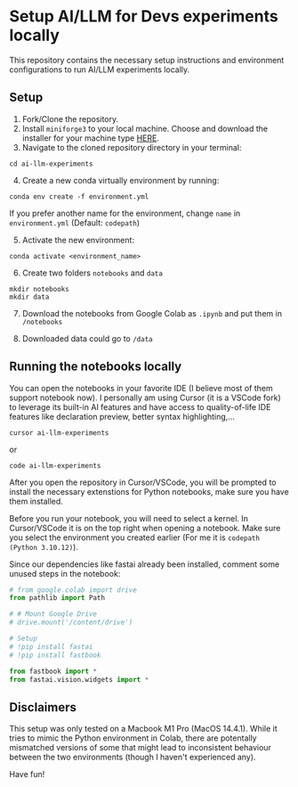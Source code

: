 # Setup AI/LLM for Devs experiments locally

This repository contains the necessary setup instructions and environment configurations to run AI/LLM experiments locally.

## Setup

1. Fork/Clone the repository.
2. Install `miniforge3` to your local machine. Choose and download the installer for your machine type [HERE](https://github.com/conda-forge/miniforge).
3. Navigate to the cloned repository directory in your terminal:

```
cd ai-llm-experiments
```

4. Create a new conda virtually environment by running:

```
conda env create -f environment.yml
```

If you prefer another name for the environment, change `name` in `environment.yml` (Default: `codepath`)

5. Activate the new environment:

```
conda activate <environment_name>
```
6. Create two folders `notebooks` and `data`
```
mkdir notebooks
mkdir data
```
7. Download the notebooks from Google Colab as `.ipynb` and put them in `/notebooks`

8. Downloaded data could go to `/data`

## Running the notebooks locally

You can open the notebooks in your favorite IDE (I believe most of them support notebook now). I personally am using Cursor (it is a VSCode fork) to leverage its built-in AI features and have access to quality-of-life IDE features like declaration preview, better syntax highlighting,...

```
cursor ai-llm-experiments
```

or

```
code ai-llm-experiments
```

After you open the repository in Cursor/VSCode, you will be prompted to install the necessary extenstions for Python notebooks, make sure you have them installed.

Before you run your notebook, you will need to select a kernel. In Cursor/VSCode it is on the top right when opening a notebook. Make sure you select the environment you created earlier (For me it is `codepath (Python 3.10.12)`).

Since our dependencies like fastai already been installed, comment some unused steps in the notebook:

```python
# from google.colab import drive
from pathlib import Path

# # Mount Google Drive
# drive.mount('/content/drive')
```

```python
# Setup
# !pip install fastai
# !pip install fastbook

from fastbook import *
from fastai.vision.widgets import *
```

## Disclaimers

This setup was only tested on a Macbook M1 Pro (MacOS 14.4.1). While it tries to mimic the Python environment in Colab, there are potentally mismatched versions of some that might lead to inconsistent behaviour between the two environments (though I haven't experienced any).

Have fun!
